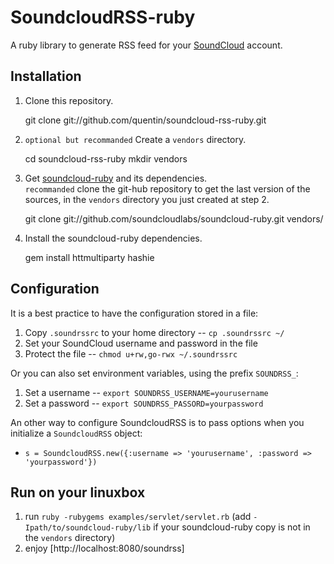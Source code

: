 SoundcloudRSS-ruby
==================

A ruby library to generate RSS feed for your
[SoundCloud](http://www.soundcloud.com/) account.

Installation
------------

  1. Clone this repository. 
  
      git clone git://github.com/quentin/soundcloud-rss-ruby.git
  
  2. `optional but recommanded` Create a `vendors` directory.
        
        cd soundcloud-rss-ruby
        mkdir vendors
  
  3. Get [soundcloud-ruby](https://github.com/soundcloudlabs/soundcloud-ruby) and its dependencies.  
     `recommanded` clone the git-hub repository to get the last version of the sources,
     in the `vendors` directory you just created at step 2. 
        
        git clone git://github.com/soundcloudlabs/soundcloud-ruby.git vendors/

  2. Install the soundcloud-ruby dependencies. 
  
        gem install httmultiparty hashie

Configuration
-------------

It is a best practice to have the configuration stored in a file:

  1. Copy `.soundrssrc` to your home directory -- `cp .soundrssrc ~/`
  2. Set your SoundCloud username and password in the file
  3. Protect the file -- `chmod u+rw,go-rwx ~/.soundrssrc`

Or you can also set environment variables, using the prefix `SOUNDRSS_`:

  1. Set a username -- `export SOUNDRSS_USERNAME=yourusername`
  2. Set a password -- `export SOUNDRSS_PASSORD=yourpassword`

An other way to configure SoundcloudRSS is to pass options when you initialize
a `SoundcloudRSS` object:

  * `s = SoundcloudRSS.new({:username => 'yourusername', :password => 'yourpassword'})`

Run on your linuxbox
--------------------

  1. run `ruby -rubygems examples/servlet/servlet.rb` (add `-Ipath/to/soundcloud-ruby/lib` if your soundcloud-ruby copy is not in the `vendors` directory)
  2. enjoy [http://localhost:8080/soundrss]


